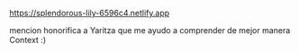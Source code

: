 https://splendorous-lily-6596c4.netlify.app

mencion honorifica a Yaritza que me ayudo a comprender de mejor manera Context :)